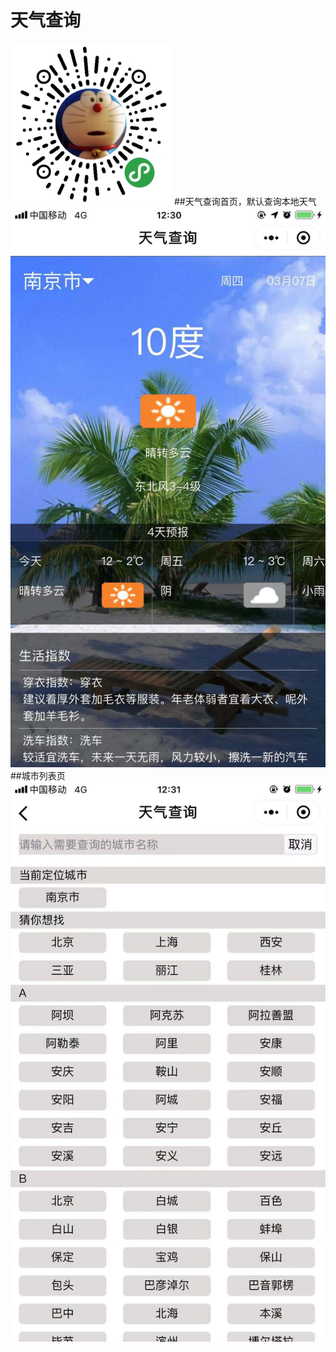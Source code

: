 # 天气查询
![avatar](img/me.jpg)
##天气查询首页，默认查询本地天气
![avatar](img/index.jpg)
##城市列表页
![avatar](img/citylist.jpg)
